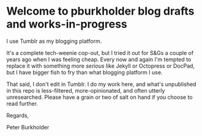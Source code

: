 # Welcome to pburkholder blog drafts and works-in-progress

I use Tumblr as my blogging platform. 

It's a complete tech-weenie cop-out, but I tried it out for S&Gs a couple of years ago when I was feeling cheap. Every now and again I'm tempted to replace it with something more _serious_ like Jekyll or Octopress or DocPad, but I have bigger fish to fry than what blogging platform I use.

That said, I don't edit in Tumblr. I do my work here, and what's unpublished in this repo is less-filtered, more-opinionated, and often utterly unresearched.  Please have a grain or two of salt on hand if you choose to read further.

Regards,

Peter Burkholder
